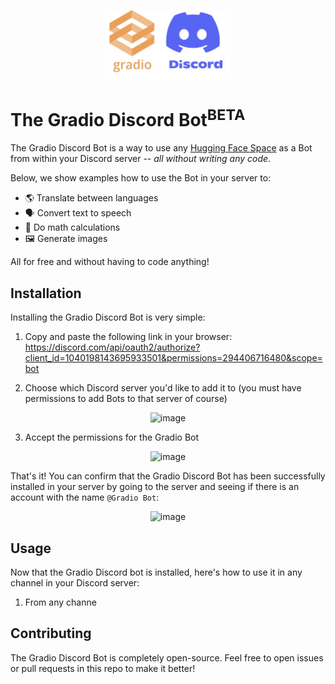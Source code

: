 <p align="center">
  <img width="200" src="gradio-discord.jpg">
</p>

# The Gradio Discord Bot<sup>BETA</sup>

The Gradio Discord Bot is a way to use any [Hugging Face Space](https://hf.space) as a Bot from within your Discord server -- *all without writing any code*.

Below, we show examples how to use the Bot in your server to:

- 🌎 Translate between languages
- 🗣️ Convert text to speech
- 🔢 Do math calculations
- 🖼️ Generate images

All for free and without having to code anything!

## Installation

Installing the Gradio Discord Bot is very simple:

1. Copy and paste the following link in your browser: https://discord.com/api/oauth2/authorize?client_id=1040198143695933501&permissions=294406716480&scope=bot  

2. Choose which Discord server you'd like to add it to (you must have permissions to add Bots to that server of course)

<p align="center">
  <img width="600" alt="image" src="https://user-images.githubusercontent.com/1778297/208466659-00b23d23-fdc1-48e7-8868-dd248510acce.png">
</p>

3. Accept the permissions for the Gradio Bot

<p align="center">
 <img width="600" alt="image" src="https://user-images.githubusercontent.com/1778297/208466719-a6d64e0e-3aa1-4ead-90fc-23480f441b90.png">
</p>

That's it! You can confirm that the Gradio Discord Bot has been successfully installed in your server by going to the server and seeing if there is an account with the name `@Gradio Bot`:

<p align="center">
<img width="406" alt="image" src="https://user-images.githubusercontent.com/1778297/208508852-26e82415-d7df-429d-b2ef-0c4bd349687b.png">
</p>


## Usage

Now that the Gradio Discord bot is installed, here's how to use it in any channel in
your Discord server:

1. From any channe

## Contributing

The Gradio Discord Bot is completely open-source. Feel free to open issues or pull requests in this repo to make it better!
